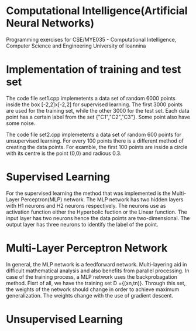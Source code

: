 # Computational Intelligence(Artificial Neural Networks)

Programming exercises for CSE/MYE035 - Computational Intelligence, Computer Science and Engineering University of Ioannina

# Implementation of training and test set

The code file set1.cpp implemetents a data set of random 6000 points inside the box [-2,2]x[-2,2] 
for supervised learning. The first 3000 points are used for the training set, while the other 3000 for
the test set. Each data point has a certain label from the set {"C1","C2","C3"}. Some point also have some noise.

The code file set2.cpp implemetents a data set of random 600 points for unsupervised learning.
For every 100 points there is a different method of creating the data points. For examble, the first
100 points are inside a circle with its centre is the point (0,0) and radious 0.3.

# Supervised Learning

For the supervised learning the method that was implemented is the Multi-Layer Perceptron(MLP)
network. The MLP network has two hidden layers with H1 neurons and H2 neurons respectively. The neurons
use as activation function either the Hyperbolic fuction or the Linear function. The input layer has two neurons
hence the data points are two-dimensional. The output layer has three neurons to identify the label of the point.

   # Multi-Layer Perceptron Network
   
   In general, the MLP network is a feedforward network. Multi-layering aid in difficult mathematical
   analysis and also benefits from parallel processing. In case of the training process, a MLP network
   uses the backprobagation method. Fisrt of all, we have the training set D ={(xn,tn)}. Through this set,
   the weights of the network should change in order to achieve maximum generalization. The weights change
   with the use of gradient descent.
   
# Unsupervised Learning

